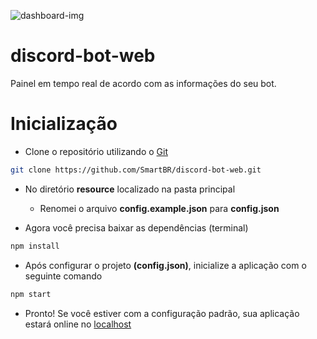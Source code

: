 ![dashboard-img](https://media.discordapp.net/attachments/788415546315767829/794327968263438367/unknown.png?width=890&height=434)

# discord-bot-web
Painel em tempo real de acordo com as informações do seu bot.

# Inicialização
- Clone o repositório utilizando o [Git](https://git-scm.com/downloads)
```bash
git clone https://github.com/SmartBR/discord-bot-web.git
```

- No diretório **resource** localizado na pasta principal
  - Renomei o arquivo **config.example.json** para **config.json**
 
- Agora você precisa baixar as dependências (terminal)
```bash
npm install
```

- Após configurar o projeto **(config.json)**, inicialize a aplicação com o seguinte comando
```bash
npm start
```
- Pronto! Se você estiver com a configuração padrão, sua aplicação estará online no [localhost](http://localhost)
